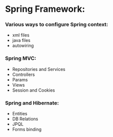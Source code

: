 # Spring Framework:

### Various ways to configure Spring context:
* xml files
* java files
* autowiring

### Spring MVC:
* Repositories and Services
* Controllers
* Params
* Views
* Session and Cookies

### Spring and Hibernate:
* Entities
* DB Relations
* JPQL
* Forms binding
